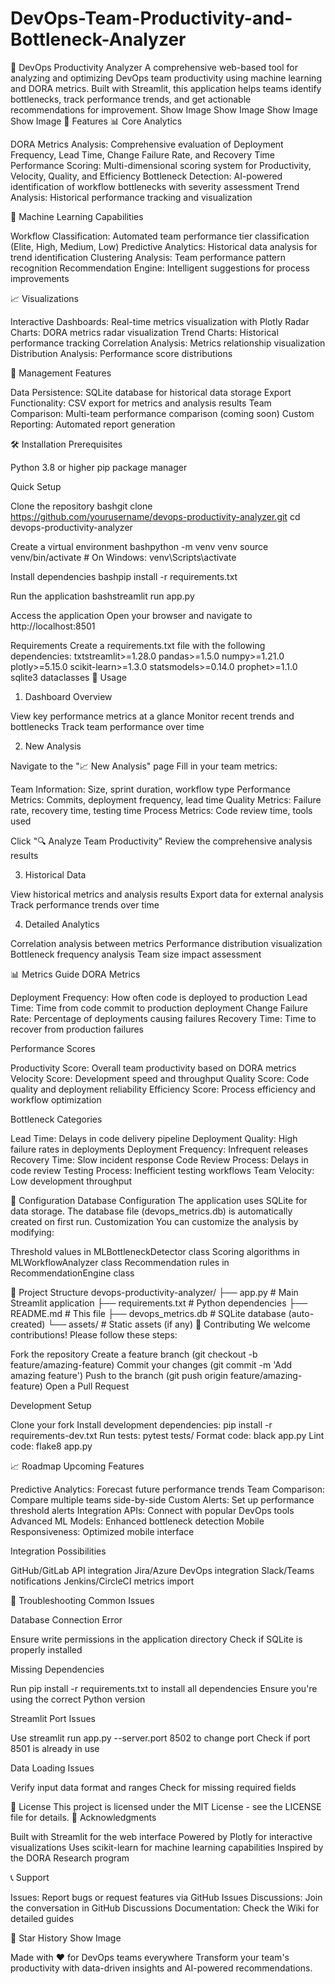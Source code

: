# DevOps-Team-Productivity-and-Bottleneck-Analyzer
🚀 DevOps Productivity Analyzer
A comprehensive web-based tool for analyzing and optimizing DevOps team productivity using machine learning and DORA metrics. Built with Streamlit, this application helps teams identify bottlenecks, track performance trends, and get actionable recommendations for improvement.
Show Image
Show Image
Show Image
Show Image
🌟 Features
📊 Core Analytics

DORA Metrics Analysis: Comprehensive evaluation of Deployment Frequency, Lead Time, Change Failure Rate, and Recovery Time
Performance Scoring: Multi-dimensional scoring system for Productivity, Velocity, Quality, and Efficiency
Bottleneck Detection: AI-powered identification of workflow bottlenecks with severity assessment
Trend Analysis: Historical performance tracking and visualization

🤖 Machine Learning Capabilities

Workflow Classification: Automated team performance tier classification (Elite, High, Medium, Low)
Predictive Analytics: Historical data analysis for trend identification
Clustering Analysis: Team performance pattern recognition
Recommendation Engine: Intelligent suggestions for process improvements

📈 Visualizations

Interactive Dashboards: Real-time metrics visualization with Plotly
Radar Charts: DORA metrics radar visualization
Trend Charts: Historical performance tracking
Correlation Analysis: Metrics relationship visualization
Distribution Analysis: Performance score distributions

🔧 Management Features

Data Persistence: SQLite database for historical data storage
Export Functionality: CSV export for metrics and analysis results
Team Comparison: Multi-team performance comparison (coming soon)
Custom Reporting: Automated report generation

🛠️ Installation
Prerequisites

Python 3.8 or higher
pip package manager

Quick Setup

Clone the repository
bashgit clone https://github.com/yourusername/devops-productivity-analyzer.git
cd devops-productivity-analyzer

Create a virtual environment
bashpython -m venv venv
source venv/bin/activate  # On Windows: venv\Scripts\activate

Install dependencies
bashpip install -r requirements.txt

Run the application
bashstreamlit run app.py

Access the application
Open your browser and navigate to http://localhost:8501

Requirements
Create a requirements.txt file with the following dependencies:
txtstreamlit>=1.28.0
pandas>=1.5.0
numpy>=1.21.0
plotly>=5.15.0
scikit-learn>=1.3.0
statsmodels>=0.14.0
prophet>=1.1.0
sqlite3
dataclasses
🚀 Usage
1. Dashboard Overview

View key performance metrics at a glance
Monitor recent trends and bottlenecks
Track team performance over time

2. New Analysis

Navigate to the "📈 New Analysis" page
Fill in your team metrics:

Team Information: Size, sprint duration, workflow type
Performance Metrics: Commits, deployment frequency, lead time
Quality Metrics: Failure rate, recovery time, testing time
Process Metrics: Code review time, tools used


Click "🔍 Analyze Team Productivity"
Review the comprehensive analysis results

3. Historical Data

View historical metrics and analysis results
Export data for external analysis
Track performance trends over time

4. Detailed Analytics

Correlation analysis between metrics
Performance distribution visualization
Bottleneck frequency analysis
Team size impact assessment

📊 Metrics Guide
DORA Metrics

Deployment Frequency: How often code is deployed to production
Lead Time: Time from code commit to production deployment
Change Failure Rate: Percentage of deployments causing failures
Recovery Time: Time to recover from production failures

Performance Scores

Productivity Score: Overall team productivity based on DORA metrics
Velocity Score: Development speed and throughput
Quality Score: Code quality and deployment reliability
Efficiency Score: Process efficiency and workflow optimization

Bottleneck Categories

Lead Time: Delays in code delivery pipeline
Deployment Quality: High failure rates in deployments
Deployment Frequency: Infrequent releases
Recovery Time: Slow incident response
Code Review Process: Delays in code review
Testing Process: Inefficient testing workflows
Team Velocity: Low development throughput

🔧 Configuration
Database Configuration
The application uses SQLite for data storage. The database file (devops_metrics.db) is automatically created on first run.
Customization
You can customize the analysis by modifying:

Threshold values in MLBottleneckDetector class
Scoring algorithms in MLWorkflowAnalyzer class
Recommendation rules in RecommendationEngine class

📁 Project Structure
devops-productivity-analyzer/
├── app.py                 # Main Streamlit application
├── requirements.txt       # Python dependencies
├── README.md             # This file
├── devops_metrics.db     # SQLite database (auto-created)
└── assets/               # Static assets (if any)
🤝 Contributing
We welcome contributions! Please follow these steps:

Fork the repository
Create a feature branch (git checkout -b feature/amazing-feature)
Commit your changes (git commit -m 'Add amazing feature')
Push to the branch (git push origin feature/amazing-feature)
Open a Pull Request

Development Setup

Clone your fork
Install development dependencies: pip install -r requirements-dev.txt
Run tests: pytest tests/
Format code: black app.py
Lint code: flake8 app.py

📈 Roadmap
Upcoming Features

 Predictive Analytics: Forecast future performance trends
 Team Comparison: Compare multiple teams side-by-side
 Custom Alerts: Set up performance threshold alerts
 Integration APIs: Connect with popular DevOps tools
 Advanced ML Models: Enhanced bottleneck detection
 Mobile Responsiveness: Optimized mobile interface

Integration Possibilities

GitHub/GitLab API integration
Jira/Azure DevOps integration
Slack/Teams notifications
Jenkins/CircleCI metrics import

🐛 Troubleshooting
Common Issues

Database Connection Error

Ensure write permissions in the application directory
Check if SQLite is properly installed


Missing Dependencies

Run pip install -r requirements.txt to install all dependencies
Ensure you're using the correct Python version


Streamlit Port Issues

Use streamlit run app.py --server.port 8502 to change port
Check if port 8501 is already in use


Data Loading Issues

Verify input data format and ranges
Check for missing required fields



📝 License
This project is licensed under the MIT License - see the LICENSE file for details.
🙏 Acknowledgments

Built with Streamlit for the web interface
Powered by Plotly for interactive visualizations
Uses scikit-learn for machine learning capabilities
Inspired by the DORA Research program

📞 Support

Issues: Report bugs or request features via GitHub Issues
Discussions: Join the conversation in GitHub Discussions
Documentation: Check the Wiki for detailed guides

🌟 Star History
Show Image

Made with ❤️ for DevOps teams everywhere
Transform your team's productivity with data-driven insights and AI-powered recommendations.
